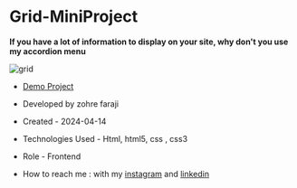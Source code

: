 # Grid-MiniProject

**If you have a lot of information to display on your site, why don't you use my accordion menu**

![grid](https://github.com/zohreFaraji/gridCssPrj030126/assets/165832749/b83ddebe-6c9c-4c57-a773-62f490ac2f6f)


- [Demo Project](https://zohrefaraji.github.io/gridCssPrj030126/)

- Developed by zohre faraji

- Created - 2024-04-14

- Technologies Used - Html, html5,  css , css3

- Role - Frontend

- How to reach me : with my [instagram](https://www.instagram.com/zohrefaraji212/) and [linkedin](https://www.linkedin.com/in/zohre-faraji-41822315a/)
